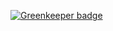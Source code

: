 
[![Greenkeeper badge](https://badges.greenkeeper.io/marianzburlea/multi-sort.svg)](https://greenkeeper.io/)
